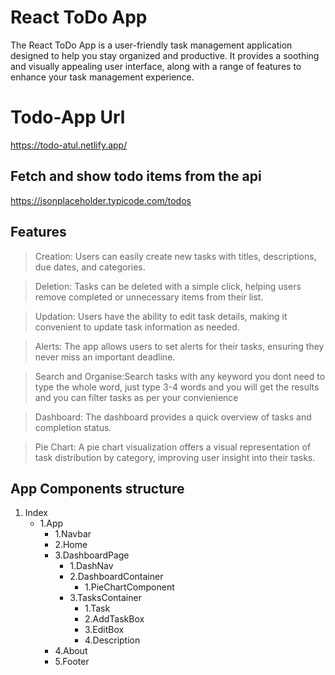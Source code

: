 # React ToDo App
The React ToDo App is a user-friendly task management application designed to help you stay organized and productive. It provides a soothing and visually appealing user interface, along with a range of features to enhance your task management experience.

# Todo-App Url
https://todo-atul.netlify.app/

## Fetch and show todo items from the api
https://jsonplaceholder.typicode.com/todos

## Features
> Creation: Users can easily create new tasks with titles, descriptions, due dates, and categories.

> Deletion: Tasks can be deleted with a simple click, helping users remove completed or unnecessary items from their list.

> Updation: Users have the ability to edit task details, making it convenient to update task information as needed.

> Alerts: The app allows users to set alerts for their tasks, ensuring they never miss an important deadline.

>Search and Organise:Search tasks with any keyword you dont need to type the whole word, just type 3-4 words and you will get the results and you can filter tasks as per your convienience 

> Dashboard: The dashboard provides a quick overview of tasks and completion status.

> Pie Chart: A pie chart visualization offers a visual representation of task distribution by category, improving user insight into their tasks.

## App Components structure
1. Index
   - 1.App
     - 1.Navbar
     - 2.Home
     - 3.DashboardPage
        - 1.DashNav
        - 2.DashboardContainer
            - 1.PieChartComponent
        - 3.TasksContainer
            - 1.Task
            - 2.AddTaskBox
            - 3.EditBox
            - 4.Description
     - 4.About
     - 5.Footer